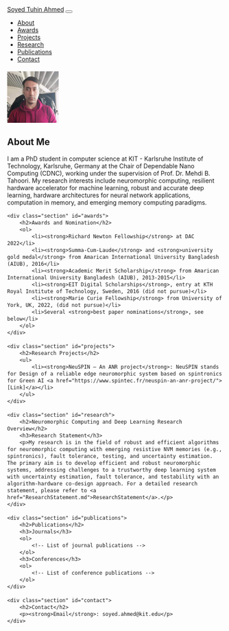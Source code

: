 <!DOCTYPE html>
<html lang="en">
<head>
    <meta charset="UTF-8">
    <meta name="viewport" content="width=device-width, initial-scale=1.0">
    <title>Soyed Tuhin Ahmed - Research Profile</title>
    <link rel="stylesheet" href="https://maxcdn.bootstrapcdn.com/bootstrap/4.5.2/css/bootstrap.min.css">
    <script src="https://ajax.googleapis.com/ajax/libs/jquery/3.5.1/jquery.min.js"></script>
    <script src="https://cdnjs.cloudflare.com/ajax/libs/popper.js/1.16.0/umd/popper.min.js"></script>
    <script src="https://maxcdn.bootstrapcdn.com/bootstrap/4.5.2/js/bootstrap.min.js"></script>
    <style>
        .navbar {
            margin-bottom: 20px;
        }
        .section {
            margin-bottom: 40px;
        }
    </style>
</head>
<body>

<nav class="navbar navbar-expand-sm bg-dark navbar-dark">
  <a class="navbar-brand" href="#">Soyed Tuhin Ahmed</a>
  <button class="navbar-toggler" type="button" data-toggle="collapse" data-target="#collapsibleNavbar">
    <span class="navbar-toggler-icon"></span>
  </button>
  <div class="collapse navbar-collapse" id="collapsibleNavbar">
    <ul class="navbar-nav">
      <li class="nav-item">
        <a class="nav-link" href="#about">About</a>
      </li>
      <li class="nav-item">
        <a class="nav-link" href="#awards">Awards</a>
      </li>
      <li class="nav-item">
        <a class="nav-link" href="#projects">Projects</a>
      </li>
      <li class="nav-item">
        <a class="nav-link" href="#research">Research</a>
      </li>
      <li class="nav-item">
        <a class="nav-link" href="#publications">Publications</a>
      </li>
      <li class="nav-item">
        <a class="nav-link" href="#contact">Contact</a>
      </li>
    </ul>
  </div>  
</nav>

<div class="container">
    <div class="row">
        <div class="col-md-2">
            <img src="tuhin_.jpg" width="120" height="120">
        </div>
        <div class="col-md-10">
            <h2 id="about">About Me</h2>
            <p>I am a PhD student in computer science at KIT - Karlsruhe Institute of Technology, Karlsruhe, Germany at the Chair of Dependable Nano Computing (CDNC), working under the supervision of Prof. Dr. Mehdi B. Tahoori. My research interests include neuromorphic computing, resilient hardware accelerator for machine learning, robust and accurate deep learning, hardware architectures for neural network applications, computation in memory, and emerging memory computing paradigms.</p>
        </div>
    </div>

    <div class="section" id="awards">
        <h2>Awards and Nomination</h2>
        <ol>
            <li><strong>Richard Newton Fellowship</strong> at DAC 2022</li>
            <li><strong>Summa-Cum-Laude</strong> and <strong>university gold medal</strong> from Amarican International University Bangladesh (AIUB), 2016</li>
            <li><strong>Academic Merit Scholarship</strong> from Amarican International University Bangladesh (AIUB), 2013-2015</li>
            <li><strong>EIT Digital Scholarships</strong>, entry at KTH Royal Institute of Technology, Sweden, 2016 (did not pursue)</li>
            <li><strong>Marie Curie Fellowship</strong> from University of York, UK, 2022, (did not pursue)</li>
            <li>Several <strong>best paper nominations</strong>, see below</li>
        </ol>
    </div>

    <div class="section" id="projects">
        <h2>Research Projects</h2>
        <ul>
            <li><strong>NeuSPIN – An ANR project</strong>: NeuSPIN stands for Design of a reliable edge neuromorphic system based on spintronics for Green AI <a href="https://www.spintec.fr/neuspin-an-anr-project/">[Link]</a></li>
        </ul>
    </div>

    <div class="section" id="research">
        <h2>Neuromorphic Computing and Deep Learning Research Overview</h2>
        <h3>Research Statement</h3>
        <p>My research is in the field of robust and efficient algorithms for neuromorphic computing with emerging resistive NVM memories (e.g., spintronics), fault tolerance, testing, and uncertainty estimation. The primary aim is to develop efficient and robust neuromorphic systems, addressing challenges to a trustworthy deep learning system with uncertainty estimation, fault tolerance, and testability with an algorithm-hardware co-design approach. For a detailed research statement, please refer to <a href="ResearchStatement.md">ResearchStatement</a>.</p>
    </div>

    <div class="section" id="publications">
        <h2>Publications</h2>
        <h3>Journals</h3>
        <ol>
            <!-- List of journal publications -->
        </ol>
        <h3>Conferences</h3>
        <ol>
            <!-- List of conference publications -->
        </ol>
    </div>

    <div class="section" id="contact">
        <h2>Contact</h2>
        <p><strong>Email</strong>: soyed.ahmed@kit.edu</p>
    </div>

</div>

</body>
</html>
